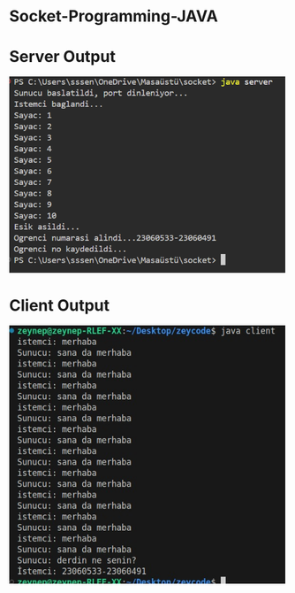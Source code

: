 # Socket-Programming-JAVA

# Server Output

<img src="https://github.com/ssenanb/Socket-programming-JAVA/blob/main/Ekran%20g%C3%B6r%C3%BCnt%C3%BCs%C3%BC%202025-10-28%20180847.png" alt="SERVER" width="500"/>

# Client Output

<img src="https://github.com/ssenanb/Socket-programming-JAVA/blob/main/WhatsApp%20Image%202025-10-28%20at%2018.09.32.jpeg" alt="CLIENT" width="500"/>
